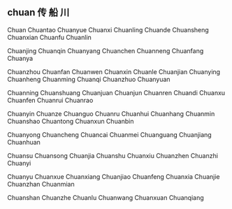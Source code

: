 chuan  传 船 川 
---

Chuan Chuantao Chuanyue Chuanxi Chuanling Chuande Chuansheng Chuanxian Chuanfu Chuanlin

Chuanjing Chuanqin Chuanyang Chuanchen Chuanneng Chuanfang Chuanya

Chuanzhou Chuanfan Chuanwen Chuanxin Chuanle Chuanjian Chuanying Chuanheng Chuanming Chuanqi Chuanzhuo Chuanyuan

Chuanning Chuanshuang Chuanjuan Chuanjun Chuanren Chuandi Chuanxu Chuanfen Chuanrui Chuanrao 

Chuanyin Chuanze Chuanguo Chuanru Chuanhui Chuanhang Chuanmin Chuanshao Chuantong Chuanxun Chuanbin 

Chuanyong Chuancheng Chuancai Chuanmei Chuanguang Chuanjiang Chuanhuan

Chuansu Chuansong Chuanjia Chuanshu Chuanxiu Chuanzhen Chuanzhi Chuanyi

Chuanyu Chuanxue Chuanxiang Chuanjiao Chuanfeng Chuanxia Chuanjie Chuanzhan Chuanmian

Chuanshan Chuanzhe Chuanlu Chuanwang Chuanxuan Chuanqiang
